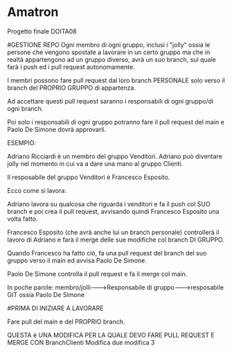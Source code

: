 # Amatron
Progetto finale DOITA08

#GESTIONE REPO
Ogni membro di ogni gruppo, inclusi i "jolly" ossia le persone che vengono spostate a lavorare in un certo gruppo ma che in realtà appartengono ad un gruppo diverso, avrà un suo branch, sul quale farà i push ed i pull request autonomamente. 

I membri possono fare pull request dal loro branch PERSONALE solo verso il branch del PROPRIO GRUPPO di appartenza.

Ad accettare questi pull request saranno i responsabili di ogni gruppo/di ogni branch.

Poi solo i responsabili di ogni gruppo potranno fare il pull request del main e Paolo De Simone dovrà approvarli.

ESEMPIO:

Adriano Ricciardi è un membro del gruppo Venditori. Adriano può diventare jolly nel momento in cui va a dare una mano al gruppo Clienti.

Il resposabile del gruppo Venditori è Francesco Esposito.

Ecco come si lavora: 

Adriano lavora su qualcosa che riguarda i venditori e fa il push col SUO branch e poi crea il pull request, avvisando quindi Francesco Esposito una volta fatto.

Francesco Esposito (che avrà anche lui un branch personale) controllerà il lavoro di Adriano e farà il merge delle sue modifiche col branch DI GRUPPO.

Quando Francesco ha fatto ciò, fa una pull request del branch del suo gruppo verso il main ed avvisa Paolo De Simone.

Paolo De Simone controlla il pull request e fa il merge col main.

In poche parole: membro/jolli--->Responsabile di gruppo--->resposabile GIT ossia Paolo De Simone

#PRIMA DI INIZIARE A LAVORARE

Fare pull del main e del PROPRIO branch.

QUESTA è UNA MODIFICA PER LA QUALE DEVO FARE PULL REQUEST E MERGE CON BranchClienti
Modifica due
modifica 3
